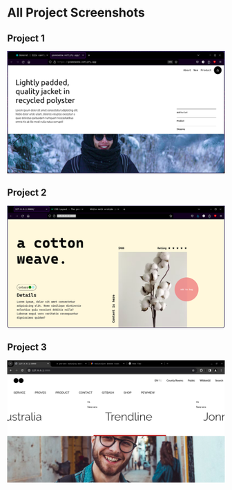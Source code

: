 # All Project Screenshots

## Project 1

![Proj1](proj1/imageproj1.png)

## Project 2

![Proj2](proj2/imageproj2.png)

## Project 3

![Proj3](proj3/image-proj3.png)

